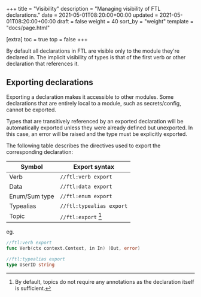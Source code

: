 +++
title = "Visibility"
description = "Managing visibility of FTL declarations."
date = 2021-05-01T08:20:00+00:00
updated = 2021-05-01T08:20:00+00:00
draft = false
weight = 40
sort_by = "weight"
template = "docs/page.html"

[extra]
toc = true
top = false
+++

By default all declarations in FTL are visible only to the module they're declared in. The implicit visibility of types is that of the first verb or other declaration that references it.

## Exporting declarations

Exporting a declaration makes it accessible to other modules. Some declarations that are entirely local to a module, such as secrets/config, cannot be exported.

Types that are transitively referenced by an exported declaration will be automatically exported unless they were already defined but unexported. In this case, an error will be raised and the type must be explicitly exported.

The following table describes the directives used to export the corresponding declaration:

| Symbol        | Export syntax            |
| ------------- | ------------------------ |
| Verb          | `//ftl:verb export`      |
| Data          | `//ftl:data export`      |
| Enum/Sum type | `//ftl:enum export`      |
| Typealias     | `//ftl:typealias export` |
| Topic         | `//ftl:export` [^1]      |

eg.

```go
//ftl:verb export
func Verb(ctx context.Context, in In) (Out, error)

//ftl:typealias export
type UserID string
```

[^1]: By default, topics do not require any annotations as the declaration itself is sufficient.
